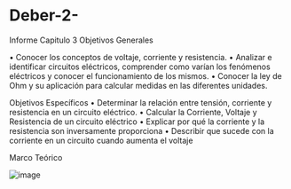 # Deber-2-
Informe Capitulo 3 
Objetivos Generales 

•	Conocer los conceptos de voltaje, corriente y resistencia.
•	Analizar e identificar circuitos eléctricos, comprender como varían los fenómenos eléctricos y conocer el funcionamiento de los mismos.
•	Conocer  la ley de Ohm y su aplicación para calcular medidas en las diferentes unidades.

Objetivos Específicos
•	Determinar la relación entre tensión, corriente y resistencia en un circuito eléctrico.
•	Calcular la Corriente, Voltaje y Resistencia de un circuito eléctrico
•	Explicar por qué la corriente y la resistencia son inversamente proporciona
•	Describir que sucede con la corriente en un circuito cuando aumenta el voltaje

Marco Teórico

![image](https://user-images.githubusercontent.com/84789986/170464040-22721cd1-a7bf-4482-a4db-167039293000.png)


